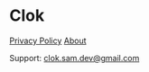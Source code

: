 # Clok

[Privacy Policy](/privacy-policy.html)
[About](/about.html)

Support: clok.sam.dev@gmail.com